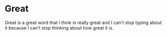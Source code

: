 # Great

Great is a great word that I think is really great and I can't stop typing about it because I can't stop thinking about how great it is.